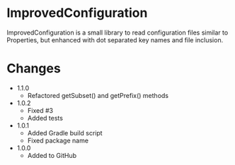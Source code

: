 # ImprovedConfiguration

ImprovedConfiguration is a small library to read configuration files similar to
Properties, but enhanced with dot separated key names and file inclusion.

# Changes

- 1.1.0
  * Refactored getSubset() and getPrefix() methods
- 1.0.2
  * Fixed #3
  * Added tests
- 1.0.1
  * Added Gradle build script
  * Fixed package name
- 1.0.0
  * Added to GitHub
